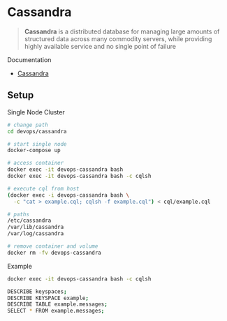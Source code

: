 # Cassandra

> **Cassandra** is a distributed database for managing large amounts of structured data across many commodity servers, while providing highly available service and no single point of failure

Documentation

* [Cassandra](https://cassandra.apache.org)

## Setup

Single Node Cluster
```bash
# change path
cd devops/cassandra

# start single node
docker-compose up

# access container
docker exec -it devops-cassandra bash
docker exec -it devops-cassandra bash -c cqlsh

# execute cql from host
(docker exec -i devops-cassandra bash \
  -c "cat > example.cql; cqlsh -f example.cql") < cql/example.cql

# paths
/etc/cassandra
/var/lib/cassandra
/var/log/cassandra

# remove container and volume
docker rm -fv devops-cassandra
```

Example
```bash
docker exec -it devops-cassandra bash -c cqlsh

DESCRIBE keyspaces;
DESCRIBE KEYSPACE example;
DESCRIBE TABLE example.messages;
SELECT * FROM example.messages;
```

<br>
